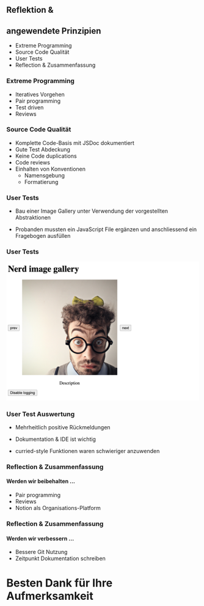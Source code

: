## Reflektion & 
## angewendete Prinzipien
- Extreme Programming
- Source Code Qualität
- User Tests
- Reflection & Zusammenfassung



### Extreme Programming
- Iteratives Vorgehen
- Pair programming
- Test driven
- Reviews



### Source Code Qualität
- Komplette Code-Basis mit JSDoc dokumentiert
- Gute Test Abdeckung
- Keine Code duplications
- Code reviews
- Einhalten von Konventionen
  - Namensgebung
  - Formatierung



### User Tests
- Bau einer Image Gallery unter Verwendung der vorgestellten Abstraktionen

- Probanden mussten ein JavaScript File ergänzen und anschliessend ein Fragebogen ausfüllen



### User Tests
![User-Test](assets/user-test.png)



### User Test Auswertung
- Mehrheitlich positive Rückmeldungen

- Dokumentation & IDE ist wichtig 

- curried-style Funktionen waren schwieriger anzuwenden



### Reflection & Zusammenfassung
#### Werden wir beibehalten ...
- Pair programming
- Reviews
- Notion als Organisations-Platform



### Reflection & Zusammenfassung
#### Werden wir verbessern ...
- Bessere Git Nutzung
- Zeitpunkt Dokumentation schreiben



# Besten Dank für Ihre Aufmerksamkeit